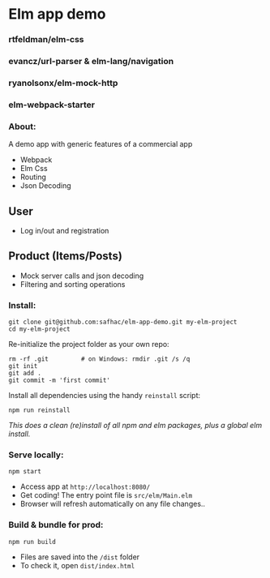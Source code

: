 # Elm app demo 
### rtfeldman/elm-css
### evancz/url-parser & elm-lang/navigation
### ryanolsonx/elm-mock-http
### elm-webpack-starter

### About:
A demo app with generic features of a commercial app
* Webpack
* Elm Css
* Routing
* Json Decoding

## User
* Log in/out and registration
## Product (Items/Posts)
* Mock server calls and json decoding
* Filtering and sorting operations


### Install:
```
git clone git@github.com:safhac/elm-app-demo.git my-elm-project
cd my-elm-project
```

Re-initialize the project folder as your own repo:
```
rm -rf .git         # on Windows: rmdir .git /s /q
git init
git add .
git commit -m 'first commit'
```

Install all dependencies using the handy `reinstall` script:
```
npm run reinstall
```
*This does a clean (re)install of all npm and elm packages, plus a global elm install.*


### Serve locally:
```
npm start
```
* Access app at `http://localhost:8080/`
* Get coding! The entry point file is `src/elm/Main.elm`
* Browser will refresh automatically on any file changes..


### Build & bundle for prod:
```
npm run build
```

* Files are saved into the `/dist` folder
* To check it, open `dist/index.html`

